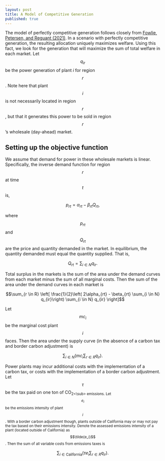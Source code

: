 ```yaml
---
layout: post
title: A Model of Competitive Generation
published: true
---
```


The model of perfectly competitive generation follows closely from [Fowlie, Petersen, and Reguant (2021)](https://www.aeaweb.org/articles?id=10.1257/pandp.20211073). In a scenario with perfectly competitive generation, the resulting allocation uniquely maximizes welfare. Using this fact, we look for the generation that will maximize the sum of total welfare in each market. Let $$q_{ir}$$ be the power generation of plant $i$ for region $$r$$. Note here that plant $$i$$ is not necessarily located in region $$r$$, but that it generates this power to be sold in region $$r$$’s wholesale (day-ahead) market. 

## Setting up the objective function

We assume that demand for power in these wholesale markets is linear. Specifically, the inverse demand function for region $$r$$ at time $$t$$ is,

$$p_{rt} = \alpha_{rt} - \beta_{rt} Q_{rt},$$

where $$p_{rt}$$ and $$Q_{rt}$$ are the price and quantity demanded in the market. In equilibrium, the quantity demanded must equal the quantity supplied. That is, 

$$Q_{rt} = \sum_{i \in N} q_{ir}.$$

Total surplus in the markets is the sum of the area under the demand curves from each market minus the sum of all marginal costs. Then the sum of the area under the demand curves in each market is

$$\sum_{r \in R} \left[ \frac{1}{2}\left( 2\alpha_{rt} - \beta_{rt} \sum_{i \in N} q_{ir}\right) \sum_{i \in N} q_{ir} \right]$$

Let $$mc_i$$ be the marginal cost plant $$i$$ faces. Then the area under the supply curve (in the absence of a carbon tax and border carbon adjustment) is

$$\sum_{i \in N} \left( mc_i  \sum_{r \in R} q_{ir} \right).$$

Power plants may incur additional costs with the implementation of a carbon tax, or costs with the implementation of a border carbon adjustment. Let $$\tau$$ be the tax paid on one ton of CO<sub>2<\sub> emissions. Let $$e_i$$ be the emissions intensity of plant $$i$$. With a border carbon adjustment though, plants outside of California may or may not pay the tax based on their emissions intensity. Denote the assessed emissions intensity of a plant (located outside of California) as $$\tilde{e_i}$$. Then the sum of all variable costs from emissions taxes is

$$\sum_{i \in \text{California}} \left(\tau e_i \sum_{r \in R} q_{ir}\right).$$

